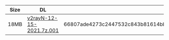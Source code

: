 |    Size   |     DL  | sha512sum |
|  ---  |  ---  |  ---  |
| 18MB | [v2rayN-12-15-2021.7z.001](https://cdn.jsdelivr.net/gh/googleians/v2rayN@main/v2rayN-12-15-2021.7z.001) | 66807ade4273c2447532c843b81614bbb6a9627346bd0b4b9f1ed24590f416b1022180690eeddf9bc69ba2c497f3c6a81635beee6035ea06318533a19e7c44bf |
